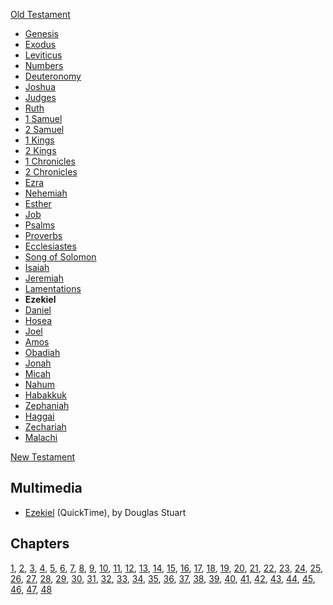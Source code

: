 [Old Testament](Old_Testament "Old Testament")
-   [Genesis](Genesis "Genesis")
-   [Exodus](Book_of_Exodus "Book of Exodus")
-   [Leviticus](Leviticus "Leviticus")
-   [Numbers](Book_of_Numbers "Book of Numbers")
-   [Deuteronomy](Deuteronomy "Deuteronomy")
-   [Joshua](Book_of_Joshua "Book of Joshua")
-   [Judges](Book_of_Judges "Book of Judges")
-   [Ruth](Book_of_Ruth "Book of Ruth")
-   [1 Samuel](Books_of_Samuel "Books of Samuel")
-   [2 Samuel](Books_of_Samuel "Books of Samuel")
-   [1 Kings](Books_of_Kings "Books of Kings")
-   [2 Kings](Books_of_Kings "Books of Kings")
-   [1 Chronicles](Books_of_Chronicles "Books of Chronicles")
-   [2 Chronicles](Books_of_Chronicles "Books of Chronicles")
-   [Ezra](Book_of_Ezra "Book of Ezra")
-   [Nehemiah](Book_of_Nehemiah "Book of Nehemiah")
-   [Esther](Book_of_Esther "Book of Esther")
-   [Job](Book_of_Job "Book of Job")
-   [Psalms](Book_of_Psalms "Book of Psalms")
-   [Proverbs](Book_of_Proverbs "Book of Proverbs")
-   [Ecclesiastes](Ecclesiastes "Ecclesiastes")
-   [Song of Solomon](Song_of_Solomon "Song of Solomon")
-   [Isaiah](Book_of_Isaiah "Book of Isaiah")
-   [Jeremiah](Book_of_Jeremiah "Book of Jeremiah")
-   [Lamentations](Book_of_Lamentations "Book of Lamentations")
-   **Ezekiel**
-   [Daniel](Book_of_Daniel "Book of Daniel")
-   [Hosea](Book_of_Hosea "Book of Hosea")
-   [Joel](Book_of_Joel "Book of Joel")
-   [Amos](Book_of_Amos "Book of Amos")
-   [Obadiah](Book_of_Obadiah "Book of Obadiah")
-   [Jonah](Book_of_Jonah "Book of Jonah")
-   [Micah](Book_of_Micah "Book of Micah")
-   [Nahum](Book_of_Nahum "Book of Nahum")
-   [Habakkuk](Book_of_Habakkuk "Book of Habakkuk")
-   [Zephaniah](Book_of_Zephaniah "Book of Zephaniah")
-   [Haggai](Book_of_Haggai "Book of Haggai")
-   [Zechariah](Book_of_Zechariah "Book of Zechariah")
-   [Malachi](Book_of_Malachi "Book of Malachi")

[New Testament](New_Testament "New Testament")
## Multimedia

-   [Ezekiel](http://biblicaltraining.org/audio/OT500/ots_16b.mov)
    (QuickTime), by Douglas Stuart

## Chapters

[1](index.php?title=Ezekiel_1&action=edit&redlink=1 "Ezekiel 1 (page does not exist)"),
[2](index.php?title=Ezekiel_2&action=edit&redlink=1 "Ezekiel 2 (page does not exist)"),
[3](index.php?title=Ezekiel_3&action=edit&redlink=1 "Ezekiel 3 (page does not exist)"),
[4](index.php?title=Ezekiel_4&action=edit&redlink=1 "Ezekiel 4 (page does not exist)"),
[5](index.php?title=Ezekiel_5&action=edit&redlink=1 "Ezekiel 5 (page does not exist)"),
[6](index.php?title=Ezekiel_6&action=edit&redlink=1 "Ezekiel 6 (page does not exist)"),
[7](index.php?title=Ezekiel_7&action=edit&redlink=1 "Ezekiel 7 (page does not exist)"),
[8](index.php?title=Ezekiel_8&action=edit&redlink=1 "Ezekiel 8 (page does not exist)"),
[9](index.php?title=Ezekiel_9&action=edit&redlink=1 "Ezekiel 9 (page does not exist)"),
[10](index.php?title=Ezekiel_10&action=edit&redlink=1 "Ezekiel 10 (page does not exist)"),
[11](index.php?title=Ezekiel_11&action=edit&redlink=1 "Ezekiel 11 (page does not exist)"),
[12](index.php?title=Ezekiel_12&action=edit&redlink=1 "Ezekiel 12 (page does not exist)"),
[13](index.php?title=Ezekiel_13&action=edit&redlink=1 "Ezekiel 13 (page does not exist)"),
[14](index.php?title=Ezekiel_14&action=edit&redlink=1 "Ezekiel 14 (page does not exist)"),
[15](index.php?title=Ezekiel_15&action=edit&redlink=1 "Ezekiel 15 (page does not exist)"),
[16](index.php?title=Ezekiel_16&action=edit&redlink=1 "Ezekiel 16 (page does not exist)"),
[17](index.php?title=Ezekiel_17&action=edit&redlink=1 "Ezekiel 17 (page does not exist)"),
[18](index.php?title=Ezekiel_18&action=edit&redlink=1 "Ezekiel 18 (page does not exist)"),
[19](index.php?title=Ezekiel_19&action=edit&redlink=1 "Ezekiel 19 (page does not exist)"),
[20](index.php?title=Ezekiel_20&action=edit&redlink=1 "Ezekiel 20 (page does not exist)"),
[21](index.php?title=Ezekiel_21&action=edit&redlink=1 "Ezekiel 21 (page does not exist)"),
[22](Ezekiel_22 "Ezekiel 22"),
[23](index.php?title=Ezekiel_23&action=edit&redlink=1 "Ezekiel 23 (page does not exist)"),
[24](index.php?title=Ezekiel_24&action=edit&redlink=1 "Ezekiel 24 (page does not exist)"),
[25](index.php?title=Ezekiel_25&action=edit&redlink=1 "Ezekiel 25 (page does not exist)"),
[26](index.php?title=Ezekiel_26&action=edit&redlink=1 "Ezekiel 26 (page does not exist)"),
[27](index.php?title=Ezekiel_27&action=edit&redlink=1 "Ezekiel 27 (page does not exist)"),
[28](index.php?title=Ezekiel_28&action=edit&redlink=1 "Ezekiel 28 (page does not exist)"),
[29](index.php?title=Ezekiel_29&action=edit&redlink=1 "Ezekiel 29 (page does not exist)"),
[30](index.php?title=Ezekiel_30&action=edit&redlink=1 "Ezekiel 30 (page does not exist)"),
[31](index.php?title=Ezekiel_31&action=edit&redlink=1 "Ezekiel 31 (page does not exist)"),
[32](index.php?title=Ezekiel_32&action=edit&redlink=1 "Ezekiel 32 (page does not exist)"),
[33](index.php?title=Ezekiel_33&action=edit&redlink=1 "Ezekiel 33 (page does not exist)"),
[34](index.php?title=Ezekiel_34&action=edit&redlink=1 "Ezekiel 34 (page does not exist)"),
[35](index.php?title=Ezekiel_35&action=edit&redlink=1 "Ezekiel 35 (page does not exist)"),
[36](index.php?title=Ezekiel_36&action=edit&redlink=1 "Ezekiel 36 (page does not exist)"),
[37](index.php?title=Ezekiel_37&action=edit&redlink=1 "Ezekiel 37 (page does not exist)"),
[38](index.php?title=Ezekiel_38&action=edit&redlink=1 "Ezekiel 38 (page does not exist)"),
[39](index.php?title=Ezekiel_39&action=edit&redlink=1 "Ezekiel 39 (page does not exist)"),
[40](index.php?title=Ezekiel_40&action=edit&redlink=1 "Ezekiel 40 (page does not exist)"),
[41](index.php?title=Ezekiel_41&action=edit&redlink=1 "Ezekiel 41 (page does not exist)"),
[42](index.php?title=Ezekiel_42&action=edit&redlink=1 "Ezekiel 42 (page does not exist)"),
[43](index.php?title=Ezekiel_43&action=edit&redlink=1 "Ezekiel 43 (page does not exist)"),
[44](index.php?title=Ezekiel_44&action=edit&redlink=1 "Ezekiel 44 (page does not exist)"),
[45](index.php?title=Ezekiel_45&action=edit&redlink=1 "Ezekiel 45 (page does not exist)"),
[46](index.php?title=Ezekiel_46&action=edit&redlink=1 "Ezekiel 46 (page does not exist)"),
[47](index.php?title=Ezekiel_47&action=edit&redlink=1 "Ezekiel 47 (page does not exist)"),
[48](index.php?title=Ezekiel_48&action=edit&redlink=1 "Ezekiel 48 (page does not exist)")



